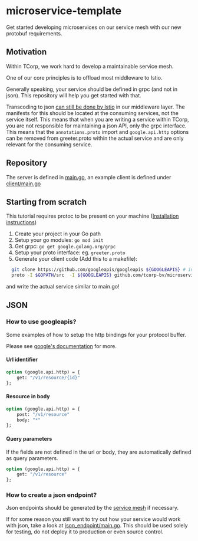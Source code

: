 # microservice-template
Get started developing microservices on our service mesh with our new protobuf requirements.

## Motivation
Within TCorp, we work hard to develop a maintainable service mesh.

One of our core principles is to offload most middleware to Istio.

Generally speaking, your service should be defined in grpc (and not in json). This repository will help you get started with that.

Transcoding to json [can still be done by Istio](https://github.com/tetratelabs/istio-tools/tree/master/grpc-transcoder) in our middleware layer. The manifests for this should be located at the consuming services, not the service itself. This means that when you are writing a service within TCorp, you are not responsible for maintaining a json API, only the grpc interface. This means that the `annotations.proto` import and `google.api.http` options can be removed from greeter.proto within the actual service and are only relevant for the consuming service.

## Repository
The server is defined in [main.go](main.go), an example client is defined under [client/main.go](client/main.go)

## Starting from scratch
This tutorial requires protoc to be present on your machine ([Installation instructions](https://developers.google.com/protocol-buffers/docs/gotutorial))
1. Create your project in your Go path
2. Setup your go modules: `go mod init`
3. Get grpc: `go get google.golang.org/grpc`
4. Setup your proto interface: eg. `greeter.proto`
5. Generate your client code (Add this to a makefile):  
```bash
  git clone https://github.com/googleapis/googleapis ${GOOGLEAPIS} # in production you want to fetch a specific commit
  proto -I $GOPATH/src  -I ${GOOGLEAPIS} github.com/tcorp-bv/microservice-template/pb/greeter.proto --go_out=plugins=grpc:$GOPATH/src --descriptor_set_out=$GOPATH/src/github.com/tcorp-bv/microservice-template/pb/greeter.desc
   ```
and write the actual service similar to main.go!

## JSON
### How to use googleapis?
Some examples of how to setup the http bindings for your protocol buffer.

Please see [google's documentation](https://cloud.google.com/apis/design/standard_methods#get) for more.

#### Url identifier
```proto
option (google.api.http) = {
    get: "/v1/resource/{id}"
};
```
#### Resource in body
```proto
option (google.api.http) = {
    post: "/v1/resource"
    body: "*"
};
```

#### Query parameters
If the fields are not defined in the url or body, they are automatically defined as query parameters.
```proto
option (google.api.http) = {
    get: "/v1/resource"
};
```
### How to create a json endpoint?
Json endpoints should be generated by the [service mesh](https://github.com/tetratelabs/istio-tools/tree/master/grpc-transcoder) if necessary.

If for some reason you still want to try out how your service would work with json, take a look at [json_endpoint/main.go](json_endpoint/main.go). This should be used solely for testing, do not deploy it to production or even source control.
